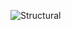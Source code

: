 ![Structural](https://user-images.githubusercontent.com/94169797/143780041-8d337aab-0320-4b27-8c46-32ce86d2cd95.jpeg)